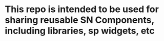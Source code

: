 # This repo is intended to be used for sharing reusable SN Components, including libraries, sp widgets, etc
